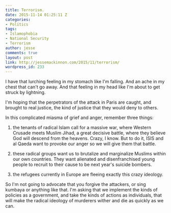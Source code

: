 ```yaml
---
title: Terrorism.
date: 2015-11-14 01:25:11 Z
categories:
- Politics
tags:
- Islamophobia
- National Security
- Terrorism
author: jesse
comments: true
layout: post
link: http://jessemackinnon.com/2015/11/terrorism/
wordpress_id: 233
---
```


I have that lurching feeling in my stomach like I'm falling. And an ache in my chest that can't go away. And that feeling in my head like I'm about to get struck by lightning.

I'm hoping that the perpetrators of the attack in Paris are caught, and brought to real justice, the kind of justice that they would deny to others.

In this complicated miasma of grief and anger, remember three things:




1) the tenants of radical Islam call for a massive war, where Western Crusade meets Muslim Jihad, a great decisive battle, where they believe God will descend from the heavens. Crazy, I know. But to do it, ISIS and al Qaeda want to provoke our anger so we will give them that battle.

2) these radical groups want us to brutalize and marginalize Muslims within our own countries. They want alienated and disenfranchised young people to recruit to their cause to be next year's suicide bombers.

3) the refugees currently in Europe are fleeing exactly this crazy ideology.

So I'm not going to advocate that you forgive the attackers, or sing kumbaya or anything like that. I'm asking that we implement the kinds of policies as a government, and take the kinds of actions as individuals, that will make the radical ideology of murderers wither and die as quickly as we can.














